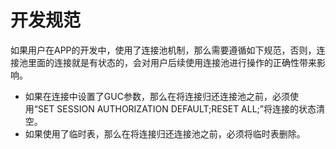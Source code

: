 # 开发规范<a name="ZH-CN_TOPIC_0000001405476878"></a>

如果用户在APP的开发中，使用了连接池机制，那么需要遵循如下规范，否则，连接池里面的连接就是有状态的，会对用户后续使用连接池进行操作的正确性带来影响。

-   如果在连接中设置了GUC参数，那么在将连接归还连接池之前，必须使用“SET SESSION AUTHORIZATION DEFAULT;RESET ALL;”将连接的状态清空。
-   如果使用了临时表，那么在将连接归还连接池之前，必须将临时表删除。

